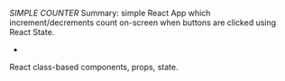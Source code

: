 *SIMPLE COUNTER*
Summary:
 simple React App which increment/decrements count on-screen when buttons are clicked using React State.

*
React class-based components, props, state.
